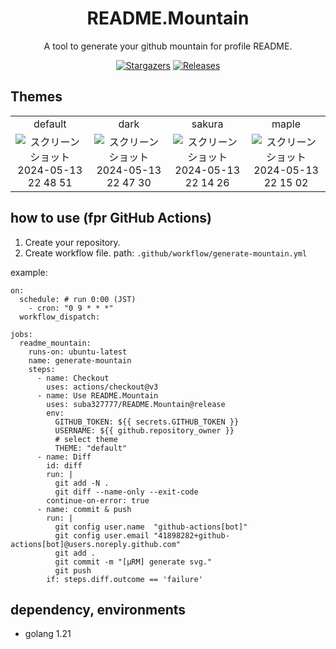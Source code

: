 <div align="center">
   <h1>README.Mountain</h1>

   <p>
      A tool to generate your github mountain for profile README.
   </p>
   <p align="center">
      <a href="https://github.com/suba327777/README.Mountain/stargazers">
      <img alt="Stargazers" src="https://img.shields.io/github/stars/suba327777/README.Mountain?style=for-the-badge&logo=github&logoColor=D9E0EE&labelColor=302D41"></a>
      <a href="https://github.com/suba327777/README.Mountain/releases/latest">
      <img alt="Releases" src="https://img.shields.io/github/release/suba327777/README.Mountain?style=for-the-badge&logo=semantic-release&logoColor=D9E0EE&labelColor=302D41"/></a>
   </p>
</div>

## Themes

|   |   |   |   |   
|:---:|:---:|:---:|:---:|
|default|dark|sakura|maple|
|![スクリーンショット 2024-05-13 22 48 51](https://github.com/suba327777/README.Mountain/assets/84484832/0fa16586-bbf9-4ef7-ac40-b9b92c4bb35b)|![スクリーンショット 2024-05-13 22 47 30](https://github.com/suba327777/README.Mountain/assets/84484832/9af87b66-b3de-40b1-beca-114893443bc0)|![スクリーンショット 2024-05-13 22 14 26](https://github.com/suba327777/README.Mountain/assets/84484832/9b9d8ed3-cfa8-47fe-9b2c-a363c151e029)|![スクリーンショット 2024-05-13 22 15 02](https://github.com/suba327777/README.Mountain/assets/84484832/8569962e-ceea-431a-a15c-0440f312f7be)



## how to use (fpr GitHub Actions)

1. Create your repository.
2. Create workflow file.
path: `.github/workflow/generate-mountain.yml`

example:
```
on:
  schedule: # run 0:00 (JST)
    - cron: "0 9 * * *"
  workflow_dispatch:

jobs:
  readme_mountain:
    runs-on: ubuntu-latest
    name: generate-mountain
    steps:
      - name: Checkout
        uses: actions/checkout@v3
      - name: Use README.Mountain
        uses: suba327777/README.Mountain@release
        env:
          GITHUB_TOKEN: ${{ secrets.GITHUB_TOKEN }}
          USERNAME: ${{ github.repository_owner }}
          # select theme
          THEME: "default"
      - name: Diff
        id: diff
        run: |
          git add -N .
          git diff --name-only --exit-code
        continue-on-error: true
      - name: commit & push
        run: |
          git config user.name  "github-actions[bot]"
          git config user.email "41898282+github-actions[bot]@users.noreply.github.com"
          git add .
          git commit -m "[μRM] generate svg."
          git push
        if: steps.diff.outcome == 'failure'
```

## dependency, environments
- golang 1.21
